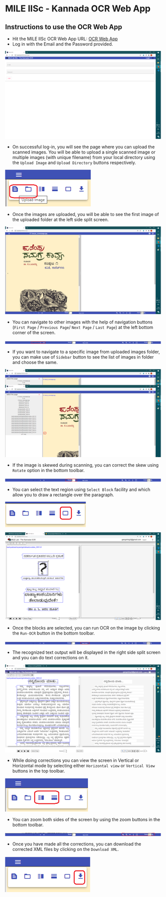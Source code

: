 # MILE IISc - Kannada OCR Web App
## Instructions to use the OCR Web App

- Hit the MILE IISc OCR Web App URL: [OCR Web App](http://169.38.86.211:8080)
- Log in with the Email and the Password provided.

![alt text](docs/login.png)

- On successful log-in, you will see the page where you can upload the scanned images. You will be able to upload a single scanned image or multiple images (with unique filename) from your local directory using the `Upload Image` and `Upload Directory` buttons respectively.

![alt text](docs/openImage.png)

- Once the images are uploaded, you will be able to see the first image of the uploaded folder at the left side split screen.

![alt text](docs/fullScreen.png)

- You can navigate to other images with the help of navigation buttons (`First Page` / `Previous Page`/ `Next Page` / `Last Page`) at the left bottom corner of the screen.

![alt text](docs/Navigation.png)

- If you want to navigate to a specific image from uploaded images folder, you can make use of `Sidebar` button to see the list of images in folder and choose the same.

![alt text](docs/SelectPage.png)

- If the image is skewed during scanning, you can correct the skew using `Rotate` option in the bottom toolbar.

![alt text](docs/rotate.png)

- You can select the text region using `Select Block` facility and which allow you to draw a rectangle over the paragraph.

![alt text](docs/selected%20block.png)

![alt text](docs/blocks.png)

- Once the blocks are selected, you can run OCR on the image by clicking the `Run-OCR` button in the bottom toolbar.

![alt text](docs/Run_ocr.png)

- The recognized text output will be displayed in the right side split screen and you can do text corrections on it.

![alt text](docs/ocr_ouput.png)

- While doing corrections you can view the screen in Vertical or Horizontal mode by selecting either `Horizontal view` or `Vertical View` buttons in the top toolbar.

![alt text](docs/Layouts.png)

- You can zoom both sides of the screen by using the zoom buttons in the bottom toolbar.

![alt text](docs/zoom.png)

- Once you have made all the corrections, you can download the corrected XML files by clicking on the `Download XML`.

![alt text](docs/extract.png)
